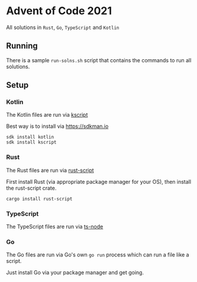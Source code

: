 # Advent of Code 2021 
All solutions in `Rust`, `Go`, `TypeScript` and `Kotlin` 

## Running

There is a sample `run-solns.sh` script that contains
the commands to run all solutions.

## Setup 

### Kotlin 
The Kotlin files are run via [kscript](https://github.com/holgerbrandl/kscript)

Best way is to install via <https://sdkman.io>

```shell 
sdk install kotlin
sdk install kscript
```

### Rust 
The Rust files are run via [rust-script](https://rust-script.org/)

First install Rust (via appropriate package manager for your OS),
then install the rust-script crate. 

```shell
cargo install rust-script
```

### TypeScript
The TypeScript files are run via [ts-node]()

### Go 
The Go files are run via Go's own `go run` process which can 
run a file like a script. 

Just install Go via your package manager and get going.